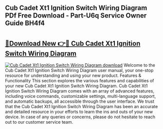## Cub Cadet Xt1 Ignition Switch Wiring Diagram PDf Free Download - Part-U6q Service Owner Guide BH4f4

# <h2><a href="http://dfkxmc.blite.top/?on=Cub+Cadet+Xt1+Ignition+Switch+Wiring+Diagram">🔗Download New 👉🔴 Cub Cadet Xt1 Ignition Switch Wiring Diagram</a></h2>

[![Cub Cadet Xt1 Ignition Switch Wiring Diagram download](https://i.imgur.com/lujVjoI.png)](http://dfkxmc.blite.top/?on=Cub+Cadet+Xt1+Ignition+Switch+Wiring+Diagram)
Welcome to the Cub Cadet Xt1 Ignition Switch Wiring Diagram user manual, your one-stop resource for understanding and using your new product. Features & Functionality This section explores the various features and capabilities of your new Cub Cadet Xt1 Ignition Switch Wiring Diagram. Cub Cadet Xt1 Ignition Switch Wiring Diagram comes with an array of advanced features, including voice commands, customizable settings, multi-language support, and automatic backups, all accessible through the user interface. We trust that the Cub Cadet Xt1 Ignition Switch Wiring Diagram has been an accurate and detailed resource in your efforts to learn the ins and outs of your new device. In case of any queries or concerns, please do not hesitate to reach out to our customer service team.
